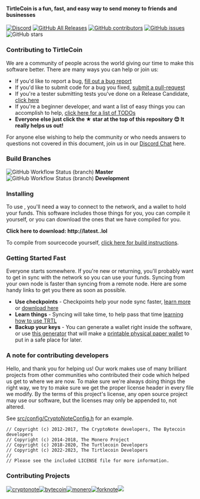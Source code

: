 
#### TirtleCoin is a fun, fast, and easy way to send money to friends and businesses

[![Discord](https://img.shields.io/discord/388915017187328002?label=%20Discord)](http://chat..lol) [![GitHub All Releases](https://img.shields.io/github/downloads///total?label=Downloads)](http://latest..lol) [![GitHub contributors](https://img.shields.io/github/contributors-anon//?label=Contributors)](https://github.com///graphs/contributors) [![GitHub issues](https://img.shields.io/github/issues//?label=Issues)](https://github.com///issues) ![GitHub stars](https://img.shields.io/github/stars//?label=Github%20Stars)

### Contributing to TirtleCoin

We are a community of people across the world giving our time to make this software better. There are many ways you can help or join us:

-   If you'd like to report a bug, [fill out a bug report](https://github.com/tirtlecoin/tirtlecoin/issues/new?template=bug_report.md)
-   If you'd like to submit code for a bug you fixed, [submit a pull-request](https://github.com/tirtlecoin//compare)
-   If you're a tester submitting tests you've done on a Release Candidate, [click here](https://github.com///issues/new?template=release-candidate.md)
-   If you're a beginner developer, and want a list of easy things you can accomplish to help, [click here for a list of TODOs](https://github.com///labels/GOOD%20FIRST%20ISSUE)
-   **Everyone else just click the ★ star at the top of this repository 😊 It really helps us out!**

For anyone else wishing to help the community or who needs answers to questions not covered in this document, join us in our [Discord Chat](http://chat..lol) here.

###  Build Branches

![GitHub Workflow Status (branch)](https://img.shields.io/github/workflow/status///Build/master) **Master**
![GitHub Workflow Status (branch)](https://img.shields.io/github/workflow/status///Build/development) **Development**

### Installing 

To use , you'll need a way to connect to the network, and a wallet to hold your funds. This software includes those things for you, you can compile it yourself, or you can download the ones that we have compiled for you.

**Click here to download: http://latest..lol**

To compile from sourcecode yourself, [click here for build instructions](https://github.com///blob/development/COMPILE.md).

### Getting Started Fast

Everyone starts somewhere. If you're new or returning, you'll probably want to get in sync with the network so you can use your funds. Syncing from your own node is faster than syncing from a remote node. Here are some handy links to get you there as soon as possible.

-   **Use checkpoints** - Checkpoints help your node sync faster, [learn more](http://checkpoints..lol/use.html) or [download here](http://checkpoints..lol)
-   **Learn things** - Syncing will take time, to help pass that time [learning how to use TRTL](https://docs..lol/)
-   **Backup your keys** - You can generate a wallet right inside the software, or use [this generator](https://.lol/wallet/) that will make a [printable physical paper wallet](https://docs..lol/guides/wallets/making-a-wallet) to put in a safe place for later.

### A note for contributing developers

Hello, and thank you for helping us! Our work makes use of many brilliant projects from other communities who contributed their code which helped us get to where we are now. To make sure we're always doing things the right way, we try to make sure we get the proper license header in every file we modify. By the terms of this project's license, any open source project may use our software, but the licenses may only be appended to, not altered. 

See [src/config/CryptoNoteConfig.h](https://github.com///commit/28cfef2575f2d767f6e512f2a4017adbf44e610e) for an example.

```
// Copyright (c) 2012-2017, The CryptoNote developers, The Bytecoin developers
// Copyright (c) 2014-2018, The Monero Project
// Copyright (c) 2018-2020, The Turtlecoin Developers
// Copyright (c) 2022-2023, The Tirtlecoin Developers
//
// Please see the included LICENSE file for more information.
```

### Contributing Projects

[![cryptonote](https://user-images.githubusercontent.com/34389545/72484723-d84bf700-37ca-11ea-812e-e24cd7bf9fca.png)](https://cryptonote.org/)[![bytecoin](https://user-images.githubusercontent.com/34389545/72484467-ef3e1980-37c9-11ea-903d-3d1266e9c4c2.png)](https://bytecoin.org/)[![monero](https://user-images.githubusercontent.com/34389545/72484448-e0576700-37c9-11ea-934a-15a7d9231709.png)](https://web.getmonero.org/)[![forknote](https://user-images.githubusercontent.com/34389545/72484430-d59cd200-37c9-11ea-8529-e06ae2426dca.png)](http://forknote.net/)[![](https://user-images.githubusercontent.com/34389545/72484404-c0c03e80-37c9-11ea-8754-0b5a8e797965.png)](https://.lol)
